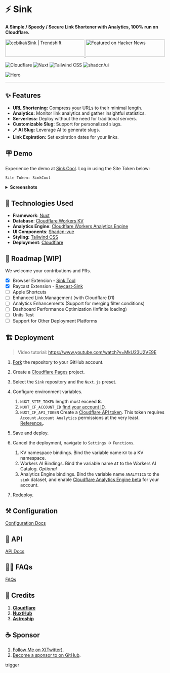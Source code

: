 # ⚡ Sink

**A Simple / Speedy / Secure Link Shortener with Analytics, 100% run on Cloudflare.**

<a href="https://trendshift.io/repositories/10421" target="_blank">
  <img
    src="https://trendshift.io/api/badge/repositories/10421"
    alt="ccbikai/Sink | Trendshift"
    style="width: 250px; height: 55px;"
    width="250"
    height="55"
  />
</a>
<a href="https://news.ycombinator.com/item?id=40843683">
  <img
    src="https://hackernews-badge.vercel.app/api?id=40843683"
    alt="Featured on Hacker News"
    style="width: 250px; height: 55px;"
    width="250"
    height="55"
  />
</a>

![Cloudflare](https://img.shields.io/badge/Cloudflare-F69652?style=flat&logo=cloudflare&logoColor=white)
![Nuxt](https://img.shields.io/badge/Nuxt-00DC82?style=flat&logo=nuxtdotjs&logoColor=white)
![Tailwind CSS](https://img.shields.io/badge/Tailwind%20CSS-06B6D4?style=flat&logo=tailwindcss&logoColor=white)
![shadcn/ui](https://img.shields.io/badge/shadcn/ui-000000?style=flat&logo=shadcnui&logoColor=white)

![Hero](./public/image.png)

----

## ✨ Features

- **URL Shortening:** Compress your URLs to their minimal length.
- **Analytics:** Monitor link analytics and gather insightful statistics.
- **Serverless:** Deploy without the need for traditional servers.
- **Customizable Slug:** Support for personalized slugs.
- **🪄 AI Slug:** Leverage AI to generate slugs.
- **Link Expiration:** Set expiration dates for your links.

## 🪧 Demo

Experience the demo at [Sink.Cool](https://sink.cool/dashboard). Log in using the Site Token below:

```txt
Site Token: SinkCool
```

<details>
  <summary><b>Screenshots</b></summary>
  <img alt="Analytics" src="./docs/images/sink.cool_dashboard.png"/>
  <img alt="Links" src="./docs/images/sink.cool_dashboard_links.png"/>
  <img alt="Link Analytics" src="./docs/images/sink.cool_dashboard_link_slug.png"/>
</details>

## 🧱 Technologies Used

- **Framework**: [Nuxt](https://nuxt.com/)
- **Database**: [Cloudflare Workers KV](https://developers.cloudflare.com/kv/)
- **Analytics Engine**: [Cloudflare Workers Analytics Engine](https://developers.cloudflare.com/analytics/)
- **UI Components**: [Shadcn-vue](https://www.shadcn-vue.com/)
- **Styling:** [Tailwind CSS](https://tailwindcss.com/)
- **Deployment**: [Cloudflare](https://www.cloudflare.com/)

## 🚗 Roadmap [WIP]

We welcome your contributions and PRs.

- [x] Browser Extension
      - [Sink Tool](https://github.com/zhuzhuyule/sink-extension)
- [x] Raycast Extension
      - [Raycast-Sink](https://github.com/foru17/raycast-sink)
- [ ] Apple Shortcuts
- [ ] Enhanced Link Management (with Cloudflare D1)
- [ ] Analytics Enhancements (Support for merging filter conditions)
- [ ] Dashboard Performance Optimization (Infinite loading)
- [ ] Units Test
- [ ] Support for Other Deployment Platforms

## 🏗️ Deployment

> Video tutorial: <https://www.youtube.com/watch?v=MkU23U2VE9E>

1. [Fork](https://github.com/ccbikai/Sink/fork) the repository to your GitHub account.
2. Create a [Cloudflare Pages](https://developers.cloudflare.com/pages/) project.
3. Select the `Sink` repository and the `Nuxt.js` preset.
4. Configure environment variables.
   1. `NUXT_SITE_TOKEN` length must exceed **8**.
   2. `NUXT_CF_ACCOUNT_ID` [find your account ID](https://developers.cloudflare.com/fundamentals/setup/find-account-and-zone-ids/).
   3. `NUXT_CF_API_TOKEN` Create a [Cloudflare API token](https://developers.cloudflare.com/fundamentals/api/get-started/create-token/). This token requires `Account.Account Analytics` permissions at the very least. [Reference.](https://developers.cloudflare.com/analytics/analytics-engine/sql-api/#authentication).

5. Save and deploy.
6. Cancel the deployment, navigate to `Settings` -> `Functions`.
   1. KV namespace bindings. Bind the variable name `KV` to a KV namespace.
   2. Workers AI Bindings. Bind the variable name `AI` to the Workers AI Catalog. _Optional_
   3. Analytics Engine bindings. Bind the variable name `ANALYTICS` to the `sink` dataset, and enable [Cloudflare Analytics Engine beta](https://developers.cloudflare.com/analytics/analytics-engine/get-started/) for your account.
7. Redeploy.

## ⚒️ Configuration

[Configuration Docs](./docs/configuration.md)

## 🔌 API

[API Docs](./docs/api.md)

## 🙋🏻 FAQs

[FAQs](./docs/faqs.md)

## 💖 Credits

1. [**Cloudflare**](https://www.cloudflare.com/)
2. [**NuxtHub**](https://hub.nuxt.com/)
3. [**Astroship**](https://astroship.web3templates.com/)

## ☕ Sponsor

1. [Follow Me on X(Twitter)](https://x.com/0xKaiBi).
2. [Become a sponsor to on GitHub](https://github.com/sponsors/ccbikai).



trigger
